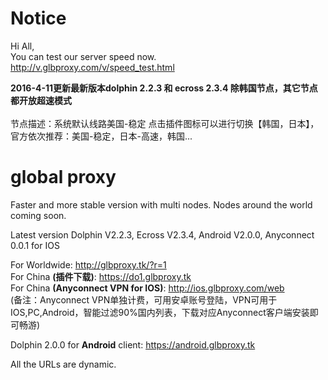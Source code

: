 # Notice
Hi All,<br>
You can test our server speed now.<br>
http://v.glbproxy.com/v/speed_test.html

<b>2016-4-11更新最新版本dolphin 2.2.3 和 ecross 2.3.4  除韩国节点，其它节点都开放超速模式</b><br> 
<br>节点描述：系统默认线路美国-稳定 点击插件图标可以进行切换【韩国，日本】，官方依次推荐：美国-稳定，日本-高速，韩国... </b>
# global proxy
Faster and more stable version with multi nodes. Nodes around the world coming soon.

Latest version Dolphin V2.2.3, Ecross V2.3.4, Android V2.0.0, Anyconnect 0.0.1 for IOS

For Worldwide: http://glbproxy.tk/?r=1 <br>
For China <b>(插件下载)</b>: https://do1.glbproxy.tk<br>
For China <b>(Anyconnect VPN for IOS)</b>: http://ios.glbproxy.com/web <br> 
(备注：Anyconnect VPN单独计费，可用安卓账号登陆，VPN可用于IOS,PC,Android，智能过滤90%国内列表，下载对应Anyconnect客户端安装即可畅游)

Dolphin 2.0.0 for <b>Android</b> client: https://android.glbproxy.tk<br>

All the URLs are dynamic.
